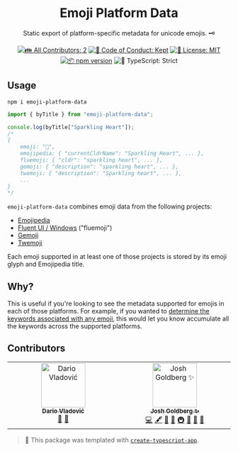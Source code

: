 <h1 align="center">Emoji Platform Data</h1>

<p align="center">Static export of platform-specific metadata for unicode emojis. 🗝️</p>

<p align="center">
	<!-- prettier-ignore-start -->
	<!-- ALL-CONTRIBUTORS-BADGE:START - Do not remove or modify this section -->
	<a href="#contributors" target="_blank"><img alt="👪 All Contributors: 2" src="https://img.shields.io/badge/%F0%9F%91%AA_all_contributors-2-21bb42.svg" /></a>
<!-- ALL-CONTRIBUTORS-BADGE:END -->
	<!-- prettier-ignore-end -->
	<a href="https://github.com/JoshuaKGoldberg/emoji-platform-data/blob/main/.github/CODE_OF_CONDUCT.md" target="_blank"><img alt="🤝 Code of Conduct: Kept" src="https://img.shields.io/badge/%F0%9F%A4%9D_code_of_conduct-kept-21bb42" /></a>
	<a href="https://github.com/JoshuaKGoldberg/emoji-platform-data/blob/main/LICENSE.md" target="_blank"><img alt="📝 License: MIT" src="https://img.shields.io/badge/%F0%9F%93%9D_license-MIT-21bb42.svg"></a>
	<a href="http://npmjs.com/package/emoji-platform-data"><img alt="📦 npm version" src="https://img.shields.io/npm/v/emoji-platform-data?color=21bb42&label=%F0%9F%93%A6%20npm" /></a>
	<img alt="💪 TypeScript: Strict" src="https://img.shields.io/badge/%F0%9F%92%AA_typescript-strict-21bb42.svg" />
</p>

## Usage

```shell
npm i emoji-platform-data
```

```ts
import { byTitle } from "emoji-platform-data";

console.log(byTitle["Sparkling Heart"]);
/*
{
	emoji: "💖",
	emojipedia: { "currentCldrName": "Sparkling Heart", ... },
	fluemoji: { "cldr": "sparkling heart", ... },
	gemoji: { "description": "sparkling heart", ... },
	twemoji: { "description": "Sparkling heart", ... },
	...
}
*/
```

`emoji-platform-data` combines emoji data from the following projects:

- [Emojipedia](https://github.com/JoshuaKGoldberg/emojipedia)
- [Fluent UI / Windows](https://github.com/microsoft/fluentui-emoji) ("fluemoji")
- [Gemoji](https://github.com/wooorm/gemoji)
- [Twemoji](https://raw.githubusercontent.com/twitter/twemoji-parser)

Each emoji supported in at least one of those projects is stored by its emoji glyph and Emojipedia title.

## Why?

This is useful if you're looking to see the metadata supported for emojis in each of those platforms.
For example, if you wanted to [determine the keywords associated with any emoji](https://github.com/muan/emojilib/issues/194), this would let you know accumulate all the keywords across the supported platforms.

## Contributors

<!-- spellchecker: disable -->
<!-- ALL-CONTRIBUTORS-LIST:START - Do not remove or modify this section -->
<!-- prettier-ignore-start -->
<!-- markdownlint-disable -->
<table>
  <tbody>
    <tr>
      <td align="center" valign="top" width="14.28%"><a href="https://github.com/vladimyr"><img src="https://avatars.githubusercontent.com/u/1170440?v=4?s=100" width="100px;" alt="Dario Vladović"/><br /><sub><b>Dario Vladović</b></sub></a><br /><a href="#ideas-vladimyr" title="Ideas, Planning, & Feedback">🤔</a> <a href="https://github.com/JoshuaKGoldberg/emoji-platform-data/commits?author=vladimyr" title="Documentation">📖</a></td>
      <td align="center" valign="top" width="14.28%"><a href="http://www.joshuakgoldberg.com/"><img src="https://avatars.githubusercontent.com/u/3335181?v=4?s=100" width="100px;" alt="Josh Goldberg ✨"/><br /><sub><b>Josh Goldberg ✨</b></sub></a><br /><a href="https://github.com/JoshuaKGoldberg/emoji-platform-data/commits?author=JoshuaKGoldberg" title="Code">💻</a> <a href="#content-JoshuaKGoldberg" title="Content">🖋</a> <a href="https://github.com/JoshuaKGoldberg/emoji-platform-data/commits?author=JoshuaKGoldberg" title="Documentation">📖</a> <a href="#ideas-JoshuaKGoldberg" title="Ideas, Planning, & Feedback">🤔</a> <a href="#infra-JoshuaKGoldberg" title="Infrastructure (Hosting, Build-Tools, etc)">🚇</a> <a href="#maintenance-JoshuaKGoldberg" title="Maintenance">🚧</a> <a href="#projectManagement-JoshuaKGoldberg" title="Project Management">📆</a> <a href="#tool-JoshuaKGoldberg" title="Tools">🔧</a></td>
    </tr>
  </tbody>
</table>

<!-- markdownlint-restore -->
<!-- prettier-ignore-end -->

<!-- ALL-CONTRIBUTORS-LIST:END -->
<!-- spellchecker: enable -->

<!-- You can remove this notice if you don't want it 🙂 no worries! -->

> 💙 This package was templated with [`create-typescript-app`](https://github.com/JoshuaKGoldberg/create-typescript-app).
